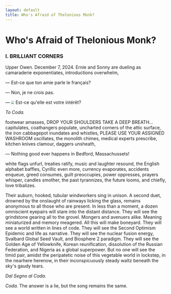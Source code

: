 ```yaml
---
layout: default
title: Who's Afraid of Thelonious Monk?
---
```


# Who's Afraid of Thelonious Monk?
### I. BRILLIANT CORNERS
Upper Owen. December 7, 2024. Ernie and Sonny are
dueling as camaraderie exponentiates, 
introductions overwhelm,

— Est-ce que ton amie parle le français?

— Non, je ne crois pas.

— <svg xmlns="http://www.w3.org/2000/svg" width="10" height="10" viewBox="0 0 10 10">
  <image href="assets/images/segno.png" x="0" y="0" width="10" height="10"/>
</svg> Est-ce qu'elle est votre intérêt?

*To Coda.*

footwear amasses, DROP YOUR SHOULDERS TAKE A DEEP BREATH... capitulates, coathangers populate, uncharted corners of the attic surface, the iron cabbagepot inundates and whistles, PLEASE USE YOUR ASSIGNED WASHROOM oscillates, the monolith chimes, medical experts prescribe, kitchen knives clamour, daggers unsheath,

— Nothing good ever happens in Bedford, Massachussets!

white flags unfurl, treaties ratify, music and laughter resound, the English alphabet baffles, Cyrillic even more, currency evaporates, accidents enqueue, greed consumes, guilt preoccupies, power oppresses, prayers whisper, candles smother, the past tyrannizes, the future looms, and chiefly, love tribalizes.

Their auburn, hooked, tubular windworkers sing in unison. A second duet, drowned by the onslaught of rainways licking the glass, remains anonymous to all those who are present. In less than a moment, a dozen omniscient eyepairs will stare into the distant distance. They will see the grindstone gearing all to the grovel. Mongers and avenuers alike. Meaning miniaturized and memory meagered. All this will make boneyard. They will see a world written in lines of code. They will see the Second Optimism Epidemic and life as narrative. They will see the nuclear fusion energy, Svalbard Global Seed Vault, and Biosphere 2 paradigm. They will see the Golden Age of Yellowknife, Korean reunification, dissolution of the Russian Federation, and Nigeria as a global superpower. But no one will see the timid pair, amidst the peripatetic noise of this vegetable world in lockstep, in the nearhere herenow, in their inconspicuously steady waltz beneath the sky's gaudy tears.

*Dal Segno al Coda.*

*Coda.* The answer is a lie, but the song remains the 
same.

